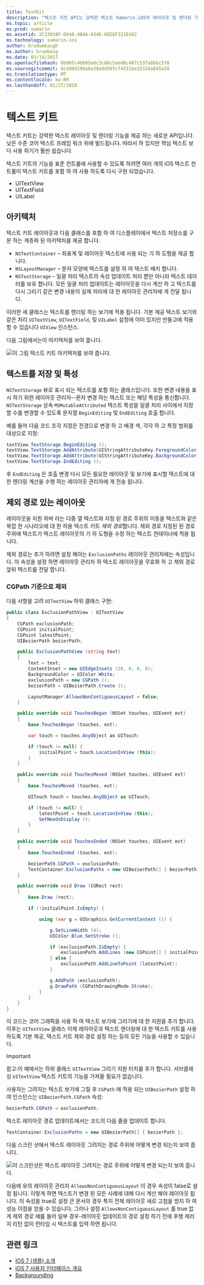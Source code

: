```yaml
---
title: TextKit
description: "텍스트 키트 API는 강력한 텍스트 Xamarin.iOS의 레이아웃 및 렌더링 기능을 제공합니다."
ms.topic: article
ms.prod: xamarin
ms.assetid: 2C33018F-D64A-4BAA-A34E-082EF311D162
ms.technology: xamarin-ios
author: bradumbaugh
ms.author: brumbaug
ms.date: 03/19/2017
ms.openlocfilehash: 6b065c4b695edc3c88c5aed8c407c53fa6bbc578
ms.sourcegitcommit: 6cd40d190abe38edd50fc74331be15324a845a28
ms.translationtype: MT
ms.contentlocale: ko-KR
ms.lasthandoff: 02/27/2018
---
```

# <a name="text-kit"></a>텍스트 키트

텍스트 키트는 강력한 텍스트 레이아웃 및 렌더링 기능을 제공 하는 새로운 API입니다. 낮은 수준 코어 텍스트 프레임 워크 위에 빌드됩니다. 따라서 하 있지만 핵심 텍스트 보다 사용 하기가 훨씬 쉽습니다.

텍스트 키트의 기능을 표준 컨트롤에 사용할 수 있도록 하려면 여러 개의 iOS 텍스트 컨트롤이 텍스트 키트를 포함 하 여 사용 하도록 다시 구현 되었습니다.

-  UITextView
-  UITextField
-  UILabel


## <a name="architecture"></a>아키텍처

텍스트 키트 레이아웃과 다음 클래스를 포함 하 여 디스플레이에서 텍스트 저장소를 구분 하는 계층화 된 아키텍처를 제공 합니다.

-  `NSTextContainer` – 좌표계 및 레이아웃 텍스트에 사용 되는 기 하 도형을 제공 합니다.
-  `NSLayoutManager` – 문자 모양에 텍스트를 설정 하 여 텍스트 배치 합니다. 
-  `NSTextStorage` – 일괄 처리 텍스트의 속성 업데이트 처리 뿐만 아니라 텍스트 데이터를 보유 합니다. 모든 일괄 처리 업데이트는 레이아웃을 다시 계산 하 고 텍스트를 다시 그리기 같은 변경 내용의 실제 처리에 대 한 레이아웃 관리자에 게 전달 됩니다.


이러한 세 클래스는 텍스트를 렌더링 하는 보기에 적용 됩니다. 기본 제공 텍스트 보기와 같은 처리 `UITextView`, `UITextField`, 및 `UILabel` 설정에 이미 있지만 만들고에 적용할 수 있습니다 `UIView` 인스턴스.

다음 그림에서는이 아키텍처를 보여 줍니다.

 ![](textkit-images/textkitarch.png "이 그림 텍스트 키트 아키텍처를 보여 줍니다.")

## <a name="text-storage-and-attributes"></a>텍스트를 저장 및 특성

`NSTextStorage` 뷰로 표시 되는 텍스트를 포함 하는 클래스입니다. 또한 변경 내용을 표시 하기 위한 레이아웃 관리자--문자 변경 하는 텍스트 또는 해당 특성을 통신합니다. `NSTextStorage` 상속 `MSMutableAttributed` 텍스트 특성을 일괄 처리 사이에서 지정할 수를 변경할 수 있도록 문자열 `BeginEditing` 및 `EndEditing` 호출 합니다.

예를 들어 다음 코드 조각 지정은 전경으로 변경 하 고 배경 색, 각각 하 고 특정 범위를 대상으로 지정:

```csharp
textView.TextStorage.BeginEditing ();
textView.TextStorage.AddAttribute(UIStringAttributeKey.ForegroundColor, UIColor.Green, new NSRange(200, 400));
textView.TextStorage.AddAttribute(UIStringAttributeKey.BackgroundColor, UIColor.Black, new NSRange(210, 300));
textView.TextStorage.EndEditing ();
```

후 `EndEditing` 은 호출 변경 다시 모든 필요한 레이아웃 및 보기에 표시할 텍스트에 대 한 렌더링 계산을 수행 하는 레이아웃 관리자에 게 전송 됩니다.

## <a name="layout-with-exclusion-path"></a>제외 경로 있는 레이아웃

레이아웃을 지원 하며 라는 다중 열 텍스트와 지정 된 경로 주위의 이동을 텍스트와 같은 복잡 한 시나리오에 대 한 허용 텍스트 키트 *제외 경로*합니다. 제외 경로 지정된 된 경로 주위에 텍스트가 텍스트 레이아웃의 기 하 도형을 수정 하는 텍스트 컨테이너에 적용 됩니다.

제외 경로는 추가 하려면 설정 해야는 `ExclusionPaths` 레이아웃 관리자에는 속성입니다. 이 속성을 설정 하면 레이아웃 관리자 하 텍스트 레이아웃을 무효화 하 고 제외 경로 앞뒤 텍스트를 전달 합니다.

### <a name="exclusion-based-on-a-cgpath"></a>CGPath 기준으로 제외

다음 사항을 고려 `UITextView` 하위 클래스 구현:

```csharp
public class ExclusionPathView : UITextView
{
    CGPath exclusionPath;
    CGPoint initialPoint;
    CGPoint latestPoint;
    UIBezierPath bezierPath;

    public ExclusionPathView (string text)
    {
        Text = text;
        ContentInset = new UIEdgeInsets (20, 0, 0, 0);
        BackgroundColor = UIColor.White;
        exclusionPath = new CGPath ();
        bezierPath = UIBezierPath.Create ();

        LayoutManager.AllowsNonContiguousLayout = false;
    }

    public override void TouchesBegan (NSSet touches, UIEvent evt)
    {
        base.TouchesBegan (touches, evt);

        var touch = touches.AnyObject as UITouch;

        if (touch != null) {
            initialPoint = touch.LocationInView (this);
        }
    }

    public override void TouchesMoved (NSSet touches, UIEvent evt)
    {
        base.TouchesMoved (touches, evt);

        UITouch touch = touches.AnyObject as UITouch;

        if (touch != null) {
            latestPoint = touch.LocationInView (this);
            SetNeedsDisplay ();
        }
    }

    public override void TouchesEnded (NSSet touches, UIEvent evt)
    {
        base.TouchesEnded (touches, evt);

        bezierPath.CGPath = exclusionPath;
        TextContainer.ExclusionPaths = new UIBezierPath[] { bezierPath };
    }

    public override void Draw (CGRect rect)
    {
        base.Draw (rect);

        if (!initialPoint.IsEmpty) {

            using (var g = UIGraphics.GetCurrentContext ()) {

                g.SetLineWidth (4);
                UIColor.Blue.SetStroke ();

                if (exclusionPath.IsEmpty) {
                    exclusionPath.AddLines (new CGPoint[] { initialPoint, latestPoint });
                } else {
                    exclusionPath.AddLineToPoint (latestPoint);
                }

                g.AddPath (exclusionPath);
                g.DrawPath (CGPathDrawingMode.Stroke);
            }
        }
    }
}
```

이 코드는 코어 그래픽을 사용 하 여 텍스트 보기에 그리기에 대 한 지원을 추가 합니다. 이후는 `UITextView` 클래스 이제 레이아웃과 텍스트 렌더링에 대 한 텍스트 키트를 사용 하도록 기본 제공, 텍스트 키트 제외 경로 설정 하는 등의 모든 기능을 사용할 수 있습니다.

> [!IMPORTANT]
>   참고:이 예에서는 하위 클래스 `UITextView` 그리기 지원 터치를 추가 합니다. 서브클래싱 `UITextView` 텍스트 키트의 기능을 가져올 필요가 없습니다.



사용자는 그려지는 텍스트 보기에 그릴 후 `CGPath` 에 적용 되는 `UIBezierPath` 설정 하 여 인스턴스는 `UIBezierPath.CGPath` 속성:

```csharp
bezierPath.CGPath = exclusionPath;
```

텍스트 레이아웃 경로 업데이트에서는 코드의 다음 줄을 업데이트 합니다.

```csharp
TextContainer.ExclusionPaths = new UIBezierPath[] { bezierPath };
```

다음 스크린 샷에서 텍스트 레이아웃 그려지는 경로 주위에 어떻게 변경 되는지 보여 줍니다.

<!-- ![](textkit-images/exclusionpath1.png "This screenshot illustrates how the text layout changes to flow around the drawn path")--> 
![](textkit-images/exclusionpath2.png "이 스크린샷은 텍스트 레이아웃 그려지는 경로 주위에 어떻게 변경 되는지 보여 줍니다.")

다음에 유의 레이아웃 관리자 `AllowsNonContiguousLayout` 이 경우 속성이 false로 설정 됩니다. 이렇게 하면 텍스트가 변경 된 모든 사례에 대해 다시 계산 해야 레이아웃 됩니다. 이 속성을 true로 설정 큰 문서의 경우 특히 전체 레이아웃 새로 고침을 방지 하 여 성능 이점을 얻을 수 있습니다. 그러나 설정 `AllowsNonContiguousLayout` 를 true 없게 제외 경로 예를 들어 일부 경우-레이아웃 업데이트의 경로 설정 하기 전에 후행 캐리지 리턴 없이 런타임 시 텍스트를 입력 하면 됩니다.


## <a name="related-links"></a>관련 링크

- [IOS 7 (샘플) 소개](https://developer.xamarin.com/samples/monotouch/IntroToiOS7)
- [iOS 7 사용자 인터페이스 개요](~/ios/platform/introduction-to-ios7/ios7-ui.md)
- [Backgrounding](~/ios/app-fundamentals/backgrounding/index.md)
